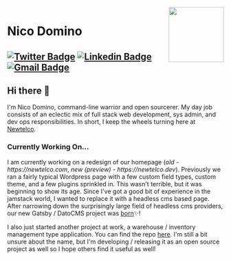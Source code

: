 <img align="right" src="https://imgur.com/46Xmagk.png" width="128" />

# Nico Domino

[![Twitter Badge](https://img.shields.io/badge/-@ndom91-1ca0f1?style=flat-square&labelColor=1ca0f1&logo=twitter&logoColor=white&link=https://twitter.com/ndom91)](https://twitter.com/ndom91) [![Linkedin Badge](https://img.shields.io/badge/-ndom91-blue?style=flat-square&logo=Linkedin&logoColor=white&link=https://www.linkedin.com/in/tanejasaksham/)](https://www.linkedin.com/in/tanejasaksham/) [![Gmail Badge](https://img.shields.io/badge/-yo@ndo.dev-c14438?style=flat-square&logo=gmail&logoColor=white&link=mailto:yo@ndo.dev)](mailto:yo@ndo.dev)
---

## Hi there 👋

I'm Nico Domino, command-line warrior and open sourcerer. My day job consists of an eclectic mix of full stack web development, sys admin, and dev ops responsibilities. In short, I keep the wheels turning here at [Newtelco](https://newtelco.dev).

### Currently Working On...

I am currently working on a redesign of our homepage (_old - https://newtelco.com_, _new (preview) - https://newtelco.dev_). Previously we ran a fairly typical Wordpress page with a few custom field types, custom theme, and a few plugins sprinkled in. This wasn't terrible, but it was beginning to show its age. Since I've got a good bit of experience in the jamstack world, I wanted to replace it with a headless cms based page. After narrowing down the surprisingly large field of headless cms providers, our new Gatsby / DatoCMS project was [born](https://github.com/newtelco/newtelco-dato)✨!

I also just started another project at work, a warehouse / inventory management type application. You can find the repo [here](https://github.com/newtelco/lagerify). I'm still a bit unsure about the name, but I'm developing / releasing it as an open source project as well so I hope others find it useful as well!
